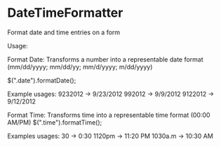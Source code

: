 DateTimeFormatter
=================
Format date and time entries on a form

Usage:

Format Date: Transforms a number into a representable date format (mm/dd/yyyy; mm/dd/yy; mm/d/yyyy; m/dd/yyyy)

$(".date").formatDate();

Example usages:
9232012 -> 9/23/2012
992012 -> 9/9/2012
9122012 -> 9/12/2012

Format Time: Transforms time into a representable time format (00:00 AM/PM)
$(".time").formatTime();

Examples usages:
30 -> 0:30
1120pm -> 11:20 PM
1030a.m -> 10:30 AM